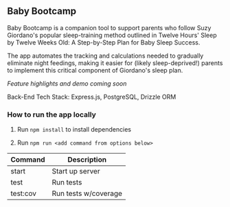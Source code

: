 ## Baby Bootcamp

Baby Bootcamp is a companion tool to support parents who follow Suzy Giordano's popular sleep-training method outlined in Twelve Hours' Sleep by Twelve Weeks Old: A Step-by-Step Plan for Baby Sleep Success.

The app automates the tracking and calculations needed to gradually eliminate night feedings, making it easier for (likely sleep-deprived!) parents to implement this critical component of Giordano's sleep plan.

*Feature highlights and demo coming soon*

Back-End Tech Stack: Express.js, PostgreSQL, Drizzle ORM

### How to run the app locally

1. Run `npm install` to install dependencies

2. Run `npm run <add command from options below>`

| Command     | Description          |
|-------------|----------------------|
| start       | Start up server      |
| test        | Run tests            |
| test:cov    | Run tests w/coverage |
